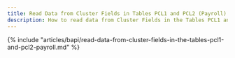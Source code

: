 ```yaml
---
title: Read Data from Cluster Fields in Tables PCL1 and PCL2 (Payroll)
description: How to read data from Cluster Fields in the Tables PCL1 and PCL2 (Payroll)
---
```


{% include "articles/bapi/read-data-from-cluster-fields-in-the-tables-pcl1-and-pcl2-payroll.md" %}